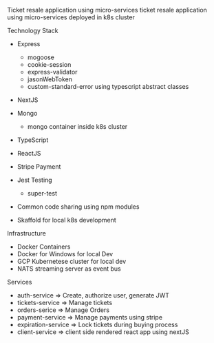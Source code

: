 Ticket resale application using micro-services
ticket resale application using micro-services deployed in k8s cluster

Technology Stack
* Express
    - mogoose
    - cookie-session
    - express-validator
    - jasonWebToken
    - custom-standard-error using typescript abstract classes

* NextJS
* Mongo
    - mongo container inside k8s cluster
* TypeScript
* ReactJS
* Stripe Payment
* Jest Testing
    - super-test
* Common code sharing using npm modules
* Skaffold for local k8s development

Infrastructure
* Docker Containers
* Docker for Windows for local Dev
* GCP Kubernetese cluster for local dev
* NATS streaming server as event bus

Services
- auth-service => Create, authorize user, generate JWT
- tickets-service => Manage tickets
- orders-serice => Manage Orders
- payment-service => Manage payments using stripe
- expiration-service => Lock tickets during buying process
- client-service => client side rendered react app using nextJS